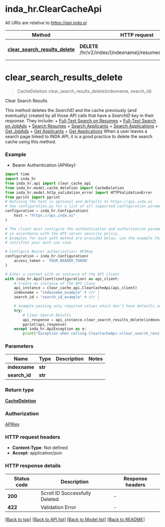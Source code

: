 # inda_hr.ClearCacheApi

All URIs are relative to *https://api.inda.ai*

Method | HTTP request | Description
------------- | ------------- | -------------
[**clear_search_results_delete**](ClearCacheApi.md#clear_search_results_delete) | **DELETE** /hr/v2/index/{indexname}/resumes/search/scroll/ | Clear Search Results


# **clear_search_results_delete**
> CacheDeletion clear_search_results_delete(indexname, search_id)

Clear Search Results

 This method deletes the *SearchID* and the cache previously (and eventually) created by all those API calls that have a *SearchID* key in their response. They include: + [Full-Text Search on Resumes](https://api.inda.ai/hr/docs/v2/#operation/full-text_search_on_resumes__POST) + [Full-Text Search on JobAds](https://api.inda.ai/hr/docs/v2/#operation/full-text_search_on_jobads__POST) + [Search Resumes](https://api.inda.ai/hr/docs/v2/#operation/search_resumes__POST) + [Search Applicants](https://api.inda.ai/hr/docs/v2/#operation/search_applicants__POST) + [Search Applications](https://api.inda.ai/hr/docs/v2/#operation/search_applications__POST) + [Get JobAds](https://api.inda.ai/hr/docs/v2/#operation/get_jobads__GET) + [Get Applicants](https://api.inda.ai/hr/docs/v2/#operation/get_applicants__GET) + [Get Applications](https://api.inda.ai/hr/docs/v2/#operation/get_applications__GET)  When a user leaves a search page linked to INDA API, it is a good practice to delete the search cache using this method.  

### Example

* Bearer Authentication (APIKey):

```python
import time
import inda_hr
from inda_hr.api import clear_cache_api
from inda_hr.model.cache_deletion import CacheDeletion
from inda_hr.model.http_validation_error import HTTPValidationError
from pprint import pprint
# Defining the host is optional and defaults to https://api.inda.ai
# See configuration.py for a list of all supported configuration parameters.
configuration = inda_hr.Configuration(
    host = "https://api.inda.ai"
)

# The client must configure the authentication and authorization parameters
# in accordance with the API server security policy.
# Examples for each auth method are provided below, use the example that
# satisfies your auth use case.

# Configure Bearer authorization: APIKey
configuration = inda_hr.Configuration(
    access_token = 'YOUR_BEARER_TOKEN'
)

# Enter a context with an instance of the API client
with inda_hr.ApiClient(configuration) as api_client:
    # Create an instance of the API class
    api_instance = clear_cache_api.ClearCacheApi(api_client)
    indexname = "indexname_example" # str | 
    search_id = "search_id_example" # str | 

    # example passing only required values which don't have defaults set
    try:
        # Clear Search Results
        api_response = api_instance.clear_search_results_delete(indexname, search_id)
        pprint(api_response)
    except inda_hr.ApiException as e:
        print("Exception when calling ClearCacheApi->clear_search_results_delete: %s\n" % e)
```


### Parameters

Name | Type | Description  | Notes
------------- | ------------- | ------------- | -------------
 **indexname** | **str**|  |
 **search_id** | **str**|  |

### Return type

[**CacheDeletion**](CacheDeletion.md)

### Authorization

[APIKey](../README.md#APIKey)

### HTTP request headers

 - **Content-Type**: Not defined
 - **Accept**: application/json


### HTTP response details

| Status code | Description | Response headers |
|-------------|-------------|------------------|
**200** | Scroll ID Successfully Deleted |  -  |
**422** | Validation Error |  -  |

[[Back to top]](#) [[Back to API list]](../README.md#documentation-for-api-endpoints) [[Back to Model list]](../README.md#documentation-for-models) [[Back to README]](../README.md)


